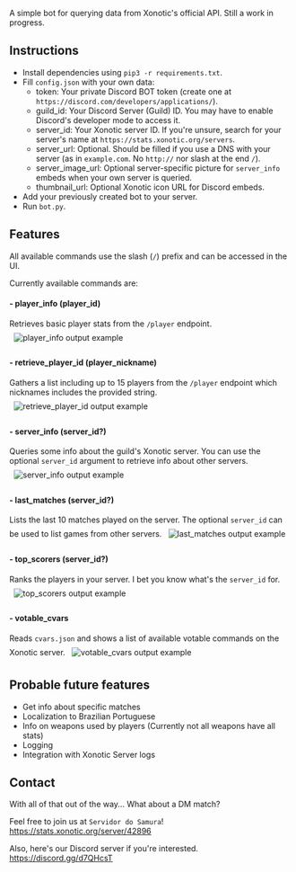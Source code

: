 A simple bot for querying data from Xonotic's official API.
Still a work in progress.

## Instructions
* Install dependencies using `pip3 -r requirements.txt`.
* Fill `config.json` with your own data:
  * token: Your private Discord BOT token (create one at `https://discord.com/developers/applications/`).
  * guild_id: Your Discord Server (Guild) ID. You may have to enable Discord's developer mode to access it.
  * server_id: Your Xonotic server ID. If you're unsure, search for your server's name at `https://stats.xonotic.org/servers`.
  * server_url: Optional. Should be filled if you use a DNS with your server (as in `example.com`. No `http://` nor slash at the end `/`).
  * server_image_url: Optional server-specific picture for `server_info` embeds when your own server is queried.
  * thumbnail_url: Optional Xonotic icon URL for Discord embeds.
* Add your previously created bot to your server.
* Run `bot.py`.

## Features
All available commands use the slash (`/`) prefix and can be accessed in the UI.

Currently available commands are: 

#### - player_info (player_id)
Retrieves basic player stats from the `/player` endpoint.
<img
  src="https://raw.githubusercontent.com/JoaoVicthor/XonStat_Discord_bot/main/previews/player_info.png"
  alt="player_info output example"
  style="display: inline-block; margin: 0 auto; padding: 8px; max-width: 408px">

#### - retrieve_player_id (player_nickname)
Gathers a list including up to 15 players from the `/player` endpoint which nicknames includes the provided string.
<img
  src="https://raw.githubusercontent.com/JoaoVicthor/XonStat_Discord_bot/main/previews/retrieve_player_id.png"
  alt="retrieve_player_id output example"
  style="display: inline-block; margin: 0 auto; padding: 8px; max-width: 558px">

#### - server_info (server_id?)
Queries some info about the guild's Xonotic server.
You can use the optional `server_id` argument to retrieve info about other servers.
<img
  src="https://raw.githubusercontent.com/JoaoVicthor/XonStat_Discord_bot/main/previews/server_info.png"
  alt="server_info output example"
  style="display: inline-block; margin: 0 auto; padding: 8px; max-width: 438px">

#### - last_matches (server_id?)
Lists the last 10 matches played on the server.
The optional `server_id` can be used to list games from other servers.
<img
  src="https://raw.githubusercontent.com/JoaoVicthor/XonStat_Discord_bot/main/previews/last_matches.png"
  alt="last_matches output example"
  style="display: inline-block; margin: 0 auto; padding: 8px; max-width: 1158px">

#### - top_scorers (server_id?)
Ranks the players in your server.
I bet you know what's the `server_id` for.
<img
  src="https://raw.githubusercontent.com/JoaoVicthor/XonStat_Discord_bot/main/previews/top_scorers.png"
  alt="top_scorers output example"
  style="display: inline-block; margin: 0 auto; padding: 8px; max-width: 937px">

#### - votable_cvars
Reads `cvars.json` and shows a list of available votable commands on the Xonotic server.
<img
  src="https://raw.githubusercontent.com/JoaoVicthor/XonStat_Discord_bot/main/previews/votable_cvars.png"
  alt="votable_cvars output example"
  style="display: inline-block; margin: 0 auto; padding: 8px; max-width: 599px">

## Probable future features
* Get info about specific matches
* Localization to Brazilian Portuguese
* Info on weapons used by players (Currently not all weapons have all stats)
* Logging
* Integration with Xonotic Server logs

## Contact
With all of that out of the way...
What about a DM match?

Feel free to join us at `Servidor do Samura`!
https://stats.xonotic.org/server/42896

Also, here's our Discord server if you're interested.
https://discord.gg/d7QHcsT

